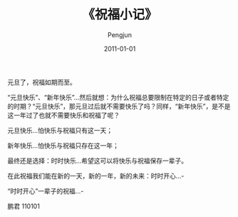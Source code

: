 ﻿---
layout: post
title: '《祝福小记》'
date: 2011-01-01
author: Pengjun
tags: 所感所思
---

元旦了，祝福如期而至。

“元旦快乐”、“新年快乐”…然后就想：为什么祝福总要限制在特定的日子或者特定的时期？“元旦快乐”，那元旦过后就不需要快乐了吗？同样，“新年快乐”，是不是这一年过了也就不需要快乐和祝福了呢？

元旦快乐…怕快乐与祝福只有这一天；

新年快乐…怕快乐与祝福只存在这一年；

最终还是选择：时时快乐…希望这可以将快乐与祝福保存一辈子。

在此祝福我们能在新的一天，新的一年，新的未来：时时开心…-

“时时开心”一辈子的祝福…-

鹏君
110101